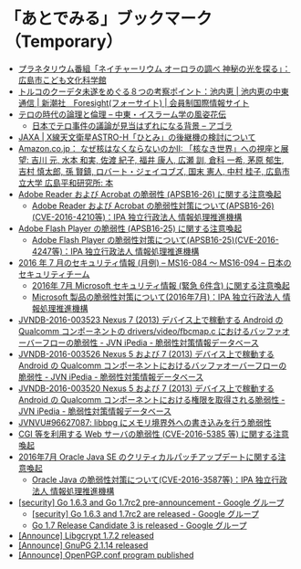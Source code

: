 # 「あとでみる」ブックマーク（Temporary）

- [プラネタリウム番組「ネイチャーリウム オーロラの調べ 神秘の光を探る」：広島市こども文化科学館](http://www.pyonta.city.hiroshima.jp/event/detail/id/2904.html)
- [トルコのクーデタ未遂をめぐる８つの考察ポイント：池内恵 | 池内恵の中東通信 | 新潮社　Foresight(フォーサイト) | 会員制国際情報サイト](http://www.fsight.jp/articles/-/41381)
- [テロの時代の論理と倫理 – 中東・イスラーム学の風姿花伝](http://ikeuchisatoshi.com/%E3%83%86%E3%83%AD%E3%81%AE%E6%99%82%E4%BB%A3%E3%81%AE%E8%AB%96%E7%90%86%E3%81%A8%E5%80%AB%E7%90%86/)
    - [日本でテロ事件の議論が見当はずれになる背景 – アゴラ](http://agora-web.jp/archives/2020343.html)
- [JAXA | X線天文衛星ASTRO-H「ひとみ」の後継機の検討について](http://www.jaxa.jp/press/2016/07/20160714_hitomi_j.html)
- [Amazon.co.jp： なぜ核はなくならないのかII: 「核なき世界」への視座と展望: 吉川 元, 水本 和実, 佐渡 紀子, 福井 康人, 広瀬 訓, 倉科 一希, 茅原 郁生, 吉村 慎太郎, 孫 賢鎮, ロバート・ジェイコブズ, 国末 憲人, 中村 桂子, 広島市立大学 広島平和研究所: 本](http://www.amazon.co.jp/exec/obidos/ASIN/4589037858/baldandersinf-22/)
- [Adobe Reader および Acrobat の脆弱性 (APSB16-26) に関する注意喚起](https://www.jpcert.or.jp/at/2016/at160030.html)
    - [Adobe Reader および Acrobat の脆弱性対策について(APSB16-26)(CVE-2016-4210等)：IPA 独立行政法人 情報処理推進機構](http://www.ipa.go.jp/security/ciadr/vul/20160713-adobereader.html)
- [Adobe Flash Player の脆弱性 (APSB16-25) に関する注意喚起](https://www.jpcert.or.jp/at/2016/at160029.html)
    - [Adobe Flash Player の脆弱性対策について(APSB16-25)(CVE-2016-4247等)：IPA 独立行政法人 情報処理推進機構](http://www.ipa.go.jp/security/ciadr/vul/20160713-adobeflashplayer.html)
- [2016 年 7 月のセキュリティ情報 (月例) – MS16-084 ～ MS16-094 – 日本のセキュリティチーム](https://blogs.technet.microsoft.com/jpsecurity/2016/07/13/201607-security-bulletin/)
    - [2016年 7月 Microsoft セキュリティ情報 (緊急 6件含) に関する注意喚起](https://www.jpcert.or.jp/at/2016/at160028.html)
    - [Microsoft 製品の脆弱性対策について(2016年7月)：IPA 独立行政法人 情報処理推進機構](http://www.ipa.go.jp/security/ciadr/vul/20160713-ms.html)
- [JVNDB-2016-003523 Nexus 7 (2013) デバイス上で稼動する Android の Qualcomm コンポーネントの drivers/video/fbcmap.c におけるバッファオーバーフローの脆弱性 - JVN iPedia - 脆弱性対策情報データベース](http://jvndb.jvn.jp/ja/contents/2016/JVNDB-2016-003523.html)
- [JVNDB-2016-003526 Nexus 5 および 7 (2013) デバイス上で稼動する Android の Qualcomm コンポーネントにおけるバッファオーバーフローの脆弱性 - JVN iPedia - 脆弱性対策情報データベース](http://jvndb.jvn.jp/ja/contents/2016/JVNDB-2016-003526.html)
- [JVNDB-2016-003520 Nexus 5 および 7 (2013) デバイス上で稼動する Android の Qualcomm コンポーネントにおける権限を取得される脆弱性 - JVN iPedia - 脆弱性対策情報データベース](http://jvndb.jvn.jp/ja/contents/2016/JVNDB-2016-003520.html)
- [JVNVU#96627087: libbpg にメモリ境界外への書き込みを行う脆弱性](http://jvn.jp/vu/JVNVU96627087/)
- [CGI 等を利用する Web サーバの脆弱性 (CVE-2016-5385 等) に関する注意喚起](https://www.jpcert.or.jp/at/2016/at160031.html)
- [2016年7月 Oracle Java SE のクリティカルパッチアップデートに関する注意喚起](https://www.jpcert.or.jp/at/2016/at160032.html)
    - [Oracle Java の脆弱性対策について(CVE-2016-3587等)：IPA 独立行政法人 情報処理推進機構](http://www.ipa.go.jp/security/ciadr/vul/20160720-jre.html)
- [[security] Go 1.6.3 and Go 1.7rc2 pre-announcement - Google グループ](https://groups.google.com/forum/#!topic/golang-announce/7JTsd70ZAT0)
    - [[security] Go 1.6.3 and 1.7rc2 are released - Google グループ](https://groups.google.com/forum/#!topic/golang-announce/7jZDOQ8f8tM)
    - [Go 1.7 Release Candidate 3 is released - Google グループ](https://groups.google.com/forum/#!topic/golang-announce/G5N8lCAspoU)
- [[Announce] Libgcrypt 1.7.2 released](https://lists.gnupg.org/pipermail/gnupg-announce/2016q3/000392.html)
- [[Announce] GnuPG 2.1.14 released](https://lists.gnupg.org/pipermail/gnupg-announce/2016q3/000393.html)
- [[Announce] OpenPGP.conf program published](https://lists.gnupg.org/pipermail/gnupg-announce/2016q3/000391.html)

